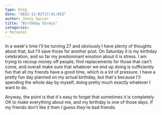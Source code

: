 ```yaml
---
type: blog
date: "2021-11-01T17:41:05Z"
author: Jonny Spicer
title: "Birthday Stress"
categories:
- Personal
---
```

In a week's time I'll be turning 27 and obviously I have plenty of thoughts about that, but I'll save those for another post. On Saturday it is my birthday celebration, and so far my predominant emotion about it is stress. I am trying to recoup money off people, find
replacements for those that can't come, and overall make sure that whatever we end up doing is sufficiently fun that all my friends have a good time, which is a lot of pressure. I have a pretty fun day planned on my actual birthday, but that's because I'll spending the
whole day by myself, doing pretty much exactly whatever I want to do.

Anyway, the point is that it's easy to forget that sometimes it is completely OK to make everything about me, and my birthday is one of those days. If my friends don't like it then I guess they're bad friends.
